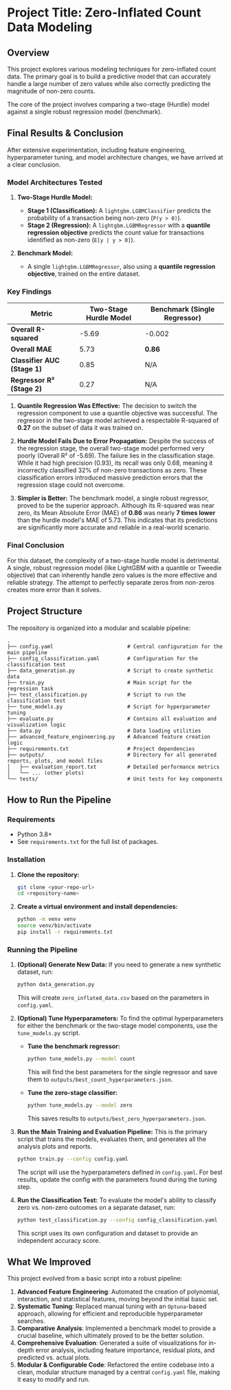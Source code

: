 # Project Title: Zero-Inflated Count Data Modeling

## Overview

This project explores various modeling techniques for zero-inflated count data. The primary goal is to build a predictive model that can accurately handle a large number of zero values while also correctly predicting the magnitude of non-zero counts.

The core of the project involves comparing a two-stage (Hurdle) model against a single robust regression model (benchmark).

## Final Results & Conclusion

After extensive experimentation, including feature engineering, hyperparameter tuning, and model architecture changes, we have arrived at a clear conclusion.

### Model Architectures Tested

1. **Two-Stage Hurdle Model:**
    * **Stage 1 (Classification):** A `lightgbm.LGBMClassifier` predicts the probability of a transaction being non-zero (`P(y > 0)`).
    * **Stage 2 (Regression):** A `lightgbm.LGBMRegressor` with a **quantile regression objective** predicts the count value for transactions identified as non-zero (`E[y | y > 0]`).

2. **Benchmark Model:**
    * A single `lightgbm.LGBMRegressor`, also using a **quantile regression objective**, trained on the entire dataset.

### Key Findings

| Metric                      | Two-Stage Hurdle Model | Benchmark (Single Regressor) |
| --------------------------- | ---------------------- | ---------------------------- |
| **Overall R-squared**       | -5.69                  | -0.002                       |
| **Overall MAE**             | 5.73                   | **0.86**                     |
| **Classifier AUC (Stage 1)**| 0.85                   | N/A                          |
| **Regressor R² (Stage 2)**  | 0.27                   | N/A                          |

1. **Quantile Regression Was Effective:** The decision to switch the regression component to use a quantile objective was successful. The regressor in the two-stage model achieved a respectable R-squared of **0.27** on the subset of data it was trained on.

2. **Hurdle Model Fails Due to Error Propagation:** Despite the success of the regression stage, the overall two-stage model performed very poorly (Overall R² of -5.69). The failure lies in the classification stage. While it had high precision (0.93), its recall was only 0.68, meaning it incorrectly classified 32% of non-zero transactions as zero. These classification errors introduced massive prediction errors that the regression stage could not overcome.

3. **Simpler is Better:** The benchmark model, a single robust regressor, proved to be the superior approach. Although its R-squared was near zero, its Mean Absolute Error (MAE) of **0.86** was nearly **7 times lower** than the hurdle model's MAE of 5.73. This indicates that its predictions are significantly more accurate and reliable in a real-world scenario.

### Final Conclusion

For this dataset, the complexity of a two-stage hurdle model is detrimental. A single, robust regression model (like LightGBM with a quantile or Tweedie objective) that can inherently handle zero values is the more effective and reliable strategy. The attempt to perfectly separate zeros from non-zeros creates more error than it solves.

## Project Structure

The repository is organized into a modular and scalable pipeline:

```text
.
├── config.yaml                        # Central configuration for the main pipeline
├── config_classification.yaml         # Configuration for the classification test
├── data_generation.py                 # Script to create synthetic data
├── train.py                           # Main script for the regression task
├── test_classification.py             # Script to run the classification test
├── tune_models.py                     # Script for hyperparameter tuning
├── evaluate.py                        # Contains all evaluation and visualization logic
├── data.py                            # Data loading utilities
├── advanced_feature_engineering.py    # Advanced feature creation logic
├── requirements.txt                   # Project dependencies
├── outputs/                           # Directory for all generated reports, plots, and model files
│   ├── evaluation_report.txt          # Detailed performance metrics
│   └── ... (other plots)
└── tests/                             # Unit tests for key components
```

## How to Run the Pipeline

### Requirements

* Python 3.8+
* See `requirements.txt` for the full list of packages.

### Installation

1. **Clone the repository:**

    ```bash
    git clone <your-repo-url>
    cd <repository-name>
    ```

2. **Create a virtual environment and install dependencies:**

    ```bash
    python -m venv venv
    source venv/bin/activate
    pip install -r requirements.txt
    ```

### Running the Pipeline

1. **(Optional) Generate New Data:**
    If you need to generate a new synthetic dataset, run:

    ```bash
    python data_generation.py
    ```

    This will create `zero_inflated_data.csv` based on the parameters in `config.yaml`.

2. **(Optional) Tune Hyperparameters:**
    To find the optimal hyperparameters for either the benchmark or the two-stage model components, use the `tune_models.py` script.

    * **Tune the benchmark regressor:**

        ```bash
        python tune_models.py --model count
        ```

        This will find the best parameters for the single regressor and save them to `outputs/best_count_hyperparameters.json`.

    * **Tune the zero-stage classifier:**

        ```bash
        python tune_models.py --model zero
        ```

        This saves results to `outputs/best_zero_hyperparameters.json`.

3.  **Run the Main Training and Evaluation Pipeline:**
    This is the primary script that trains the models, evaluates them, and generates all the analysis plots and reports.

    ```bash
    python train.py --config config.yaml
    ```

    The script will use the hyperparameters defined in `config.yaml`. For best results, update the config with the parameters found during the tuning step.

4.  **Run the Classification Test:**
    To evaluate the model's ability to classify zero vs. non-zero outcomes on a separate dataset, run:

    ```bash
    python test_classification.py --config config_classification.yaml
    ```

    This script uses its own configuration and dataset to provide an independent accuracy score.

## What We Improved

This project evolved from a basic script into a robust pipeline:

1.  **Advanced Feature Engineering**: Automated the creation of polynomial, interaction, and statistical features, moving beyond the initial basic set.
2.  **Systematic Tuning**: Replaced manual tuning with an `Optuna`-based approach, allowing for efficient and reproducible hyperparameter searches.
3.  **Comparative Analysis**: Implemented a benchmark model to provide a crucial baseline, which ultimately proved to be the better solution.
4.  **Comprehensive Evaluation**: Generated a suite of visualizations for in-depth error analysis, including feature importance, residual plots, and predicted vs. actual plots.
5.  **Modular & Configurable Code**: Refactored the entire codebase into a clean, modular structure managed by a central `config.yaml` file, making it easy to modify and run.
